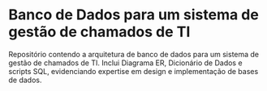 # Banco de Dados para um sistema de gestão de chamados de TI
Repositório contendo a arquitetura de banco de dados para um sistema de gestão de chamados de TI. Inclui Diagrama ER, Dicionário de Dados e scripts SQL, evidenciando expertise em design e implementação de bases de dados.

